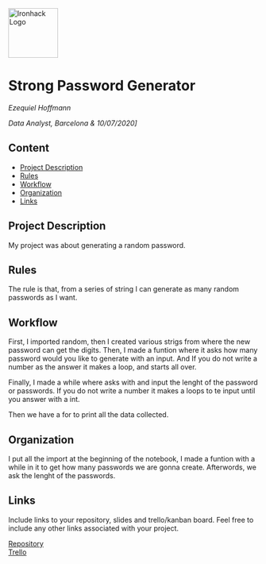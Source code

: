 <img src="https://bit.ly/2VnXWr2" alt="Ironhack Logo" width="100"/>

# Strong Password Generator
*Ezequiel Hoffmann*

*Data Analyst, Barcelona & 10/07/2020]*

## Content
- [Project Description](#project-description)
- [Rules](#rules)
- [Workflow](#workflow)
- [Organization](#organization)
- [Links](#links)

## Project Description
My project was about generating a random password.  

## Rules
The rule is that, from a series of string I can generate as many random passwords as I want. 

## Workflow
First, I imported random, then I created various strigs from where the new password can get the digits. Then, I made a funtion where it asks how many password would you like to generate with an input. And If you do not write a number as the answer it makes a loop, and starts all over. 

Finally, I made a while where asks with and input the lenght of the password or passwords. If you do not write a number it makes a loops to te input until you answer with a int.

Then we have a for to print all the data collected.

## Organization
I put all the import at the beginning of the notebook, I made a funtion with a while in it to get how many passwords we are gonna create. Afterwords, we ask the lenght of the passwords.

## Links
Include links to your repository, slides and trello/kanban board. Feel free to include any other links associated with your project. 

[Repository](https://github.com/ezebell/PR01-project-python)  
[Trello](https://trello.com/b/IsYoev4f/strong-password-generator)  

